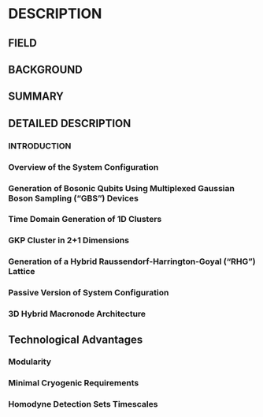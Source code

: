 # DESCRIPTION

## FIELD

## BACKGROUND

## SUMMARY

## DETAILED DESCRIPTION

### INTRODUCTION

### Overview of the System Configuration

### Generation of Bosonic Qubits Using Multiplexed Gaussian Boson Sampling (“GBS”) Devices

### Time Domain Generation of 1D Clusters

### GKP Cluster in 2+1 Dimensions

### Generation of a Hybrid Raussendorf-Harrington-Goyal (“RHG”) Lattice

### Passive Version of System Configuration

### 3D Hybrid Macronode Architecture

## Technological Advantages

### Modularity

### Minimal Cryogenic Requirements

### Homodyne Detection Sets Timescales

